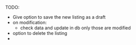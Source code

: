 

TODO:
- Give option to save the new listing as a draft
- on modification: 
    - check data and update in db only those are modified
- option to delete the listing
- 
